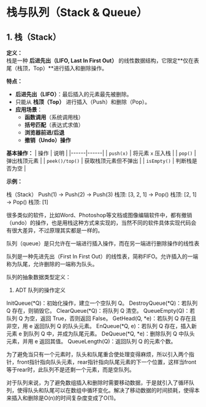 # 栈与队列（Stack & Queue）

## 1. 栈（Stack）
**定义：**  
栈是一种 **后进先出（LIFO, Last In First Out）** 的线性数据结构，它限定**仅在表尾（栈顶，Top）**进行插入和删除操作。

**特点：**
- **后进先出（LIFO）**：最后插入的元素最先被删除。
- 只能从 **栈顶（Top）** 进行插入（Push）和删除（Pop）。
- **应用场景**：
  - **函数调用**（系统调用栈）
  - **括号匹配**（表达式求值）
  - **浏览器前进/后退**
  - **撤销（Undo）操作**

**基本操作：**
| 操作 | 说明 |
|------|------|
| `push(x)` | 将元素 `x` 压入栈 |
| `pop()` | 弹出栈顶元素 |
| `peek()/top()` | 获取栈顶元素但不弹出 |
| `isEmpty()` | 判断栈是否为空 |

**示例：**

栈（Stack） Push(1) → Push(2) → Push(3) 栈顶: [3, 2, 1] → Pop() 栈顶: [2, 1] → Pop() 栈顶: [1]

很多类似的软件，比如Word、Photoshop等文档或图像编辑软件中，都有撤销（undo）的操作，也是用栈这种方式来实现的，当然不同的软件具体实现代码会有很大差异，不过原理其实都是一样的。

队列（queue）是只允许在一端进行插入操作，而在另一端进行删除操作的线性表

队列是一种先进先出（First In First Out）的线性表，简称FIFO。允许插入的一端称为队尾，允许删除的一端称为队头。

队列的抽象数据类型定义：

1. ADT 队列的操作定义

InitQueue(*Q)：初始化操作，建立一个空队列 Q。
DestroyQueue(*Q)：若队列 Q 存在，则销毁它。
ClearQueue(*Q)：将队列 Q 清空。
QueueEmpty(Q)：若队列 Q 为空，返回 True，否则返回 False。
GetHead(Q, *e)：若队列 Q 存在且非空，用 e 返回队列 Q 的队头元素。
EnQueue(*Q, e)：若队列 Q 存在，插入新元素 e 到队列 Q 中，并成为队尾元素。
DeQueue(*Q, *e)：删除队列 Q 中队头元素，并用 e 返回其值。
QueueLength(Q)：返回队列 Q 的元素个数。

为了避免当只有一个元素时，队头和队尾重合使处理变得麻烦，所以引入两个指针，front指针指向队头元素，rear指针指向队尾元素的下一个位置，这样当front等于rear时，此队列不是还剩一个元素，而是空队列。

对于队列来说，为了避免数组插入和删除时需要移动数据，于是就引入了循环队列，使得队头和队尾可以在数组中循环变化。解决了移动数据的时间损耗，使得本来插入和删除是O(n)的时间复杂度变成了O(1)。
